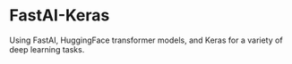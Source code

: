 # FastAI-Keras
Using FastAI, HuggingFace transformer models, and Keras for a variety of deep learning tasks.
